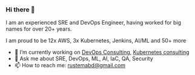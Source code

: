 ### Hi there 👋

I am an experienced SRE and DevOps Engineer, having worked for big names for over 20+ years.

I am proud to be 12x AWS, 3x Kubernetes, Jenkins, AI/ML and 50+ more

- 🔭 I’m currently working on [DevOps Consulting](https://devsecops.ae), [Kubernetes consulting](https://kubernetes.ae)
- 💬 Ask me about SRE, DevOps, ML, AI, IaC, QA, Security
- 📫 How to reach me: rustemabd@gmail.com
